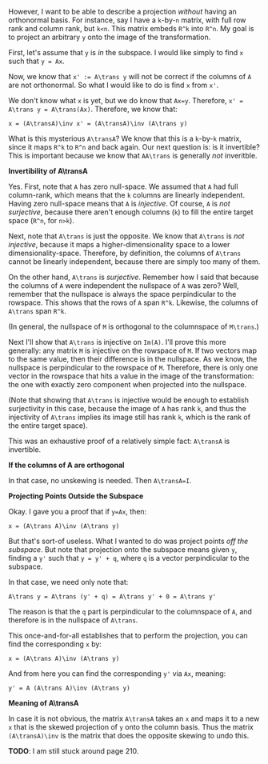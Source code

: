 However, I want to be able to describe a projection *without* having
an orthonormal basis. For instance, say I have a `k`-by-`n` matrix,
with full row rank and column rank, but `k<n`. This matrix embeds
`R^k` into `R^n`. My goal is to project an arbitrary `y` onto the
image of the transformation.

First, let's assume that `y` is *in* the subspace. I would like simply
to find `x` such that `y = Ax`.

Now, we know that `x' := A\trans y` will not be correct if the columns
of `A` are not orthonormal. So what I would like to do is find `x`
from `x'`.

We don't know what `x` is yet, but we do know that `Ax=y`. Therefore,
`x' = A\trans y = A\trans(Ax)`. Therefore, we know that:

    x = (A\transA)\inv x' = (A\transA)\inv (A\trans y)

What is this mysterious `A\transA`? We know that this is a `k`-by-`k`
matrix, since it maps `R^k` to `R^n` and back again. Our next question
is: is it invertible? This is important because we know that
`AA\trans` is generally *not* inveritble.

**Invertibility of A\\transA**

Yes. First, note that `A` has zero null-space. We assumed that `A` had
full column-rank, which means that the `k` columns are linearly
independent. Having zero null-space means that `A` is *injective*. Of
course, `A` is *not surjective*, because there aren't enough columns
(`k`) to fill the entire target space (`R^n`, for `n>k`).

Next, note that `A\trans` is just the opposite. We know that `A\trans`
is *not injective*, because it maps a higher-dimensionality space to a
lower dimensionality-space. Therefore, by definition, the columns of
`A\trans` cannot be linearly independent, because there are simply too
many of them.

On the other hand, `A\trans` is *surjective*. Remember how I said that
because the columns of `A` were independent the nullspace of `A` was
zero? Well, remember that the nullspace is always the space
perpindicular to the rowspace. This shows that the rows of `A` span
`R^k`. Likewise, the columns of `A\trans` span `R^k`.

(In general, the nullspace of `M` is orthogonal to the columnspace of
`M\trans`.)

Next I'll show that `A\trans` is injective on `Im(A)`. I'll prove this
more generally: any matrix `M` is injective on the rowspace of `M`. If
two vectors map to the same value, then their difference is in the
nullspace. As we know, the nullspace is perpindicular to the rowspace
of `M`. Therefore, there is only one vector in the rowspace that hits
a value in the image of the transformation: the one with exactly zero
component when projected into the nullspace.

(Note that showing that `A\trans` is injective would be enough to
establish surjectivity in this case, because the image of `A` has rank
`k`, and thus the injectivity of `A\trans` implies its image still has
rank `k`, which is the rank of the entire target space).

This was an exhaustive proof of a relatively simple fact: `A\transA`
is invertible.

**If the columns of A are orthogonal**

In that case, no unskewing is needed. Then `A\transA=I`.

**Projecting Points Outside the Subspace**

Okay. I gave you a proof that if `y=Ax`, then:

    x = (A\trans A)\inv (A\trans y)

But that's sort-of useless. What I wanted to do was project points
*off the subspace*. But note that projection onto the subspace means
given `y`, finding a `y'` such that `y = y' + q`, where `q` is a
vector perpindicular to the subspace.

In that case, we need only note that:

    A\trans y = A\trans (y' + q) = A\trans y' + 0 = A\trans y'

The reason is that the `q` part is perpindicular to the columnspace of
`A`, and therefore is in the nullspace of `A\trans`.

This once-and-for-all establishes that to perform the projection, you
can find the corresponding `x` by:

    x = (A\trans A)\inv (A\trans y)

And from here you can find the corresponding `y'` via `Ax`, meaning:

    y' = A (A\trans A)\inv (A\trans y)

**Meaning of A\\transA**

In case it is not obvious, the matrix `A\transA` takes an `x` and maps
it to a new `x` that is the skewed projection of `y` onto the column
basis.  Thus the matrix `(A\transA)\inv` is the matrix that does the
opposite skewing to undo this.

**TODO**: I am still stuck around page 210.
